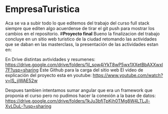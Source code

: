 # EmpresaTuristica
Aca se va a subir todo lo que editemos del trabajo del curso full stack siempre que editen algo acuerdense de tirar el git push para mostrar los cambios en el repositorio.
#**Proyecto final**
Bueno la finalizacion del trabajo concluye en un sitio web turistico de la ciudad retomando las actividades que se daban en las masterclass, la presentación de las actividades estan en:

En Drive distintas avtividades y resumenes: https://drive.google.com/drive/folders/1jl_sow4iYkT8wP5wx1XXetBbAXXwxl7F?usp=sharing
Este Github para la carga del sitio web
El video de explicación del proyecto esta en youtube: https://www.youtube.com/watch?v=lS_jjWAE52w

Despues tambien intentamos sumar angular que era un framework que proponia el curso pero no pudimos hacer la conexión a la base de datos: https://drive.google.com/drive/folders/1kJu3bfjTpKjh0TMg8W4LTLJl-XvLDuL-?usp=sharing
